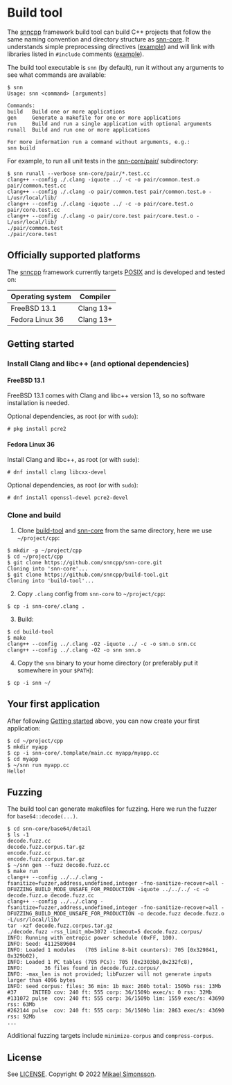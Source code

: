 # Build tool

The [snncpp][snncpp] framework build tool can build C++ projects that follow the same naming convention and
directory structure as [snn-core][snncore]. It understands simple preprocessing directives ([example](https://github.com/snncpp/snn-core/blob/master/crypto/hash/sha256.hh))
and will link with libraries listed in `#include` comments ([example](https://github.com/snncpp/snn-core/blob/master/crypto/hash/impl/sha256.openssl.hh)).

The build tool executable is `snn` (by default), run it without any arguments to see what commands
are available:

```console
$ snn
Usage: snn <command> [arguments]

Commands:
build   Build one or more applications
gen     Generate a makefile for one or more applications
run     Build and run a single application with optional arguments
runall  Build and run one or more applications

For more information run a command without arguments, e.g.:
snn build
```

For example, to run all unit tests in the [snn-core/pair/](https://github.com/snncpp/snn-core/tree/master/pair) subdirectory:

```console
$ snn runall --verbose snn-core/pair/*.test.cc
clang++ --config ./.clang -iquote ../ -c -o pair/common.test.o pair/common.test.cc
clang++ --config ./.clang -o pair/common.test pair/common.test.o -L/usr/local/lib/
clang++ --config ./.clang -iquote ../ -c -o pair/core.test.o pair/core.test.cc
clang++ --config ./.clang -o pair/core.test pair/core.test.o -L/usr/local/lib/
./pair/common.test
./pair/core.test
```


## Officially supported platforms

The [snncpp][snncpp] framework currently targets [POSIX][posix] and is developed and tested on:

| Operating system     | Compiler             |
| -------------------- | -------------------- |
| FreeBSD 13.1         | Clang 13+            |
| Fedora Linux 36      | Clang 13+            |


## Getting started

### Install Clang and libc++ (and optional dependencies)

#### FreeBSD 13.1

FreeBSD 13.1 comes with Clang and libc++ version 13, so no software installation is needed.

Optional dependencies, as root (or with `sudo`):

```console
# pkg install pcre2
```

#### Fedora Linux 36

Install Clang and libc++, as root (or with `sudo`):

```console
# dnf install clang libcxx-devel
```

Optional dependencies, as root (or with `sudo`):

```console
# dnf install openssl-devel pcre2-devel
```

### Clone and build

1. Clone [build-tool][buildtool] and [snn-core][snncore] from the same directory, here we use `~/project/cpp`:

```console
$ mkdir -p ~/project/cpp
$ cd ~/project/cpp
$ git clone https://github.com/snncpp/snn-core.git
Cloning into 'snn-core'...
$ git clone https://github.com/snncpp/build-tool.git
Cloning into 'build-tool'...
```

2. Copy `.clang` config from `snn-core` to `~/project/cpp`:

```console
$ cp -i snn-core/.clang .
```

3. Build:

```console
$ cd build-tool
$ make
clang++ --config ../.clang -O2 -iquote ../ -c -o snn.o snn.cc
clang++ --config ../.clang -O2 -o snn snn.o
```

4. Copy the `snn` binary to your home directory (or preferably put it somewhere in your `$PATH`):

```console
$ cp -i snn ~/
```


## Your first application

After following [Getting started](#getting-started) above, you can now create your first application:

```console
$ cd ~/project/cpp
$ mkdir myapp
$ cp -i snn-core/.template/main.cc myapp/myapp.cc
$ cd myapp
$ ~/snn run myapp.cc
Hello!
```


## Fuzzing

The build tool can generate makefiles for fuzzing. Here we run the fuzzer for `base64::decode(...)`.

```console
$ cd snn-core/base64/detail
$ ls -1
decode.fuzz.cc
decode.fuzz.corpus.tar.gz
encode.fuzz.cc
encode.fuzz.corpus.tar.gz
$ ~/snn gen --fuzz decode.fuzz.cc
$ make run
clang++ --config ../../.clang -fsanitize=fuzzer,address,undefined,integer -fno-sanitize-recover=all -DFUZZING_BUILD_MODE_UNSAFE_FOR_PRODUCTION -iquote ../../../ -c -o decode.fuzz.o decode.fuzz.cc
clang++ --config ../../.clang -fsanitize=fuzzer,address,undefined,integer -fno-sanitize-recover=all -DFUZZING_BUILD_MODE_UNSAFE_FOR_PRODUCTION -o decode.fuzz decode.fuzz.o -L/usr/local/lib/
tar -xzf decode.fuzz.corpus.tar.gz
./decode.fuzz -rss_limit_mb=3072 -timeout=5 decode.fuzz.corpus/
INFO: Running with entropic power schedule (0xFF, 100).
INFO: Seed: 4112589604
INFO: Loaded 1 modules   (705 inline 8-bit counters): 705 [0x329841, 0x329b02),
INFO: Loaded 1 PC tables (705 PCs): 705 [0x2303b8,0x232fc8),
INFO:       36 files found in decode.fuzz.corpus/
INFO: -max_len is not provided; libFuzzer will not generate inputs larger than 4096 bytes
INFO: seed corpus: files: 36 min: 1b max: 260b total: 1509b rss: 13Mb
#37     INITED cov: 240 ft: 555 corp: 36/1509b exec/s: 0 rss: 32Mb
#131072 pulse  cov: 240 ft: 555 corp: 36/1509b lim: 1559 exec/s: 43690 rss: 63Mb
#262144 pulse  cov: 240 ft: 555 corp: 36/1509b lim: 2863 exec/s: 43690 rss: 92Mb
...
```

Additional fuzzing targets include `minimize-corpus` and `compress-corpus`.


## License

See [LICENSE](LICENSE). Copyright © 2022 [Mikael Simonsson](https://mikaelsimonsson.com).


[buildtool]: https://github.com/snncpp/build-tool
[posix]: https://en.wikipedia.org/wiki/POSIX  "Portable Operating System Interface"
[snncore]: https://github.com/snncpp/snn-core
[snncpp]: https://github.com/snncpp
